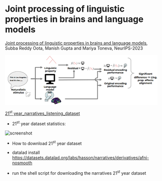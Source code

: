 # Joint processing of linguistic properties in brains and language models

[Joint processing of linguistic properties in brains and language models](https://arxiv.org/abs/2212.08094), Subba Reddy Oota, Manish Gupta and Mariya Toneva, NeurIPS-2023

![screenshot](architecture.png)

[21<sup>st</sup> year_narratives_listening_dataset](https://figshare.com/articles/dataset/BOLD5000_Release_2_0/14456124)

* 21<sup>st</sup> year dataset statistics:
  
![screenshot](bold5000_stats.PNG)

* How to download 21<sup>st</sup> year dataset

* datalad install https://datasets.datalad.org/labs/hasson/narratives/derivatives/afni-nosmooth
* run the shell script for downloading the narratives 21<sup>st</sup> year dataset
